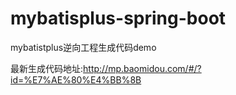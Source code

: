 # mybatisplus-spring-boot
mybatistplus逆向工程生成代码demo

最新生成代码地址:http://mp.baomidou.com/#/?id=%E7%AE%80%E4%BB%8B
